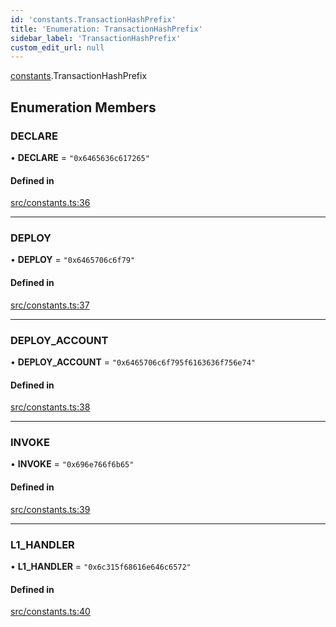 ```yaml
---
id: 'constants.TransactionHashPrefix'
title: 'Enumeration: TransactionHashPrefix'
sidebar_label: 'TransactionHashPrefix'
custom_edit_url: null
---
```


[constants](../namespaces/constants.md).TransactionHashPrefix

## Enumeration Members

### DECLARE

• **DECLARE** = `"0x6465636c617265"`

#### Defined in

[src/constants.ts:36](https://github.com/0xs34n/starknet.js/blob/develop/src/constants.ts#L36)

---

### DEPLOY

• **DEPLOY** = `"0x6465706c6f79"`

#### Defined in

[src/constants.ts:37](https://github.com/0xs34n/starknet.js/blob/develop/src/constants.ts#L37)

---

### DEPLOY_ACCOUNT

• **DEPLOY_ACCOUNT** = `"0x6465706c6f795f6163636f756e74"`

#### Defined in

[src/constants.ts:38](https://github.com/0xs34n/starknet.js/blob/develop/src/constants.ts#L38)

---

### INVOKE

• **INVOKE** = `"0x696e766f6b65"`

#### Defined in

[src/constants.ts:39](https://github.com/0xs34n/starknet.js/blob/develop/src/constants.ts#L39)

---

### L1_HANDLER

• **L1_HANDLER** = `"0x6c315f68616e646c6572"`

#### Defined in

[src/constants.ts:40](https://github.com/0xs34n/starknet.js/blob/develop/src/constants.ts#L40)
